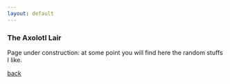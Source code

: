 ```yaml
---
layout: default
---
```


### The Axolotl Lair

Page under construction: at some point you will find here the random stuffs I like.

[back](./)
